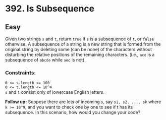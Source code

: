 # 392. Is Subsequence

## Easy

Given two strings `s` and `t`, return `true` if `s` is a subsequence of `t`, or `false` otherwise. A subsequence of a
string is a new string that is formed from the original string by deleting some (can be none) of the characters without
disturbing the relative positions of the remaining characters. (i.e., `ace` is a subsequence of `abcde` while `aec` is
not).

### Constraints:
`0 <= s.length <= 100`  
`0 <= t.length <= 10^4`  
`s` and `t` consist only of lowercase English letters.

**Follow up:** Suppose there are lots of incoming `s`, say `s1, s2, ..., sk` where `k >= 10^9`, and you want to check 
one by one to see if t has its subsequence. In this scenario, how would you change your code?